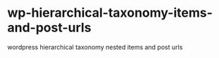 # wp-hierarchical-taxonomy-items-and-post-urls
wordpress hierarchical taxonomy nested items and post urls
